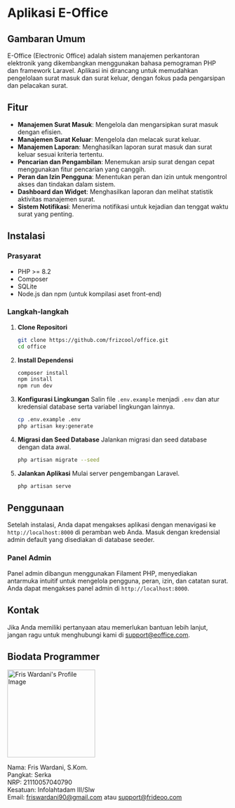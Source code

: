# Aplikasi E-Office

## Gambaran Umum

E-Office (Electronic Office) adalah sistem manajemen perkantoran elektronik yang dikembangkan menggunakan bahasa pemograman PHP dan framework Laravel. Aplikasi ini dirancang untuk memudahkan pengelolaan surat masuk dan surat keluar, dengan fokus pada pengarsipan dan pelacakan surat.

## Fitur

- **Manajemen Surat Masuk**: Mengelola dan mengarsipkan surat masuk dengan efisien.
- **Manajemen Surat Keluar**: Mengelola dan melacak surat keluar.
- **Manajemen Laporan**: Menghasilkan laporan surat masuk dan surat keluar sesuai kriteria tertentu.
- **Pencarian dan Pengambilan**: Menemukan arsip surat dengan cepat menggunakan fitur pencarian yang canggih.
- **Peran dan Izin Pengguna**: Menentukan peran dan izin untuk mengontrol akses dan tindakan dalam sistem.
- **Dashboard dan Widget**: Menghasilkan laporan dan melihat statistik aktivitas manajemen surat.
- **Sistem Notifikasi**: Menerima notifikasi untuk kejadian dan tenggat waktu surat yang penting.

## Instalasi

### Prasyarat

- PHP >= 8.2
- Composer
- SQLite 
- Node.js dan npm (untuk kompilasi aset front-end)

### Langkah-langkah

1. **Clone Repositori**
   ```bash
   git clone https://github.com/frizcool/office.git
   cd office
   ```

2. **Install Dependensi**
   ```bash
   composer install
   npm install
   npm run dev
   ```

3. **Konfigurasi Lingkungan**
   Salin file `.env.example` menjadi `.env` dan atur kredensial database serta variabel lingkungan lainnya.
   ```bash
   cp .env.example .env
   php artisan key:generate
   ```

4. **Migrasi dan Seed Database**
   Jalankan migrasi dan seed database dengan data awal.
   ```bash
   php artisan migrate --seed
   ```

5. **Jalankan Aplikasi**
   Mulai server pengembangan Laravel.
   ```bash
   php artisan serve
   ```

## Penggunaan

Setelah instalasi, Anda dapat mengakses aplikasi dengan menavigasi ke `http://localhost:8000` di peramban web Anda. Masuk dengan kredensial admin default yang disediakan di database seeder.

### Panel Admin

Panel admin dibangun menggunakan Filament PHP, menyediakan antarmuka intuitif untuk mengelola pengguna, peran, izin, dan catatan surat. Anda dapat mengakses panel admin di `http://localhost:8000`.


## Kontak

Jika Anda memiliki pertanyaan atau memerlukan bantuan lebih lanjut, jangan ragu untuk menghubungi kami di support@eoffice.com.


## Biodata Programmer
<img src="https://deptmin.frideoo.com/storage/csgt_fris_wardani.jpg" alt="Fris Wardani's Profile Image" style="width: 200px;"/>

Nama: Fris Wardani, S.Kom.  
Pangkat: Serka  
NRP: 21110057040790  
Kesatuan: Infolahtadam III/Slw  
Email: friswardani90@gmail.com atau support@frideoo.com
